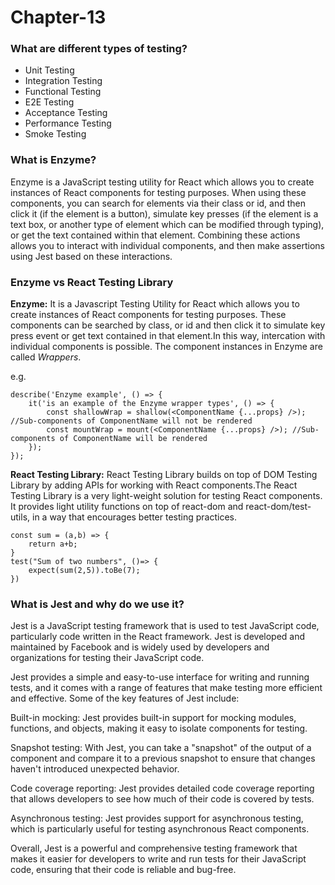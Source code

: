 # Chapter-13

### What are different types of testing?
- Unit Testing
- Integration Testing
- Functional Testing
- E2E Testing
- Acceptance Testing
- Performance Testing
- Smoke Testing

### What is Enzyme?
Enzyme is a JavaScript testing utility for React which allows you to create instances of React components for testing purposes. When using these components, you can search for elements via their class or id, and then click it (if the element is a button), simulate key presses (if the element is a text box, or another type of element which can be modified through typing), or get the text contained within that element. Combining these actions allows you to interact with individual components, and then make assertions using Jest based on these interactions.

### Enzyme vs React Testing Library
**Enzyme:** It is a Javascript Testing Utility for React which allows you to create instances of React components for testing purposes. These components can be searched by class, or id and then click it to simulate key press event or get text contained in that element.In this way, intercation with individual components is possible. The component instances in Enzyme are called _Wrappers_.

e.g.
```
describe('Enzyme example', () => {
    it('is an example of the Enzyme wrapper types', () => {
        const shallowWrap = shallow(<ComponentName {...props} />); //Sub-components of ComponentName will not be rendered
        const mountWrap = mount(<ComponentName {...props} />); //Sub-components of ComponentName will be rendered
    });
});
```

**React Testing Library:** React Testing Library builds on top of DOM Testing Library by adding APIs for working with React components.The React Testing Library is a very light-weight solution for testing React components. It provides light utility functions on top of react-dom and react-dom/test-utils, in a way that encourages better testing practices. 
```
const sum = (a,b) => {
    return a+b;
}
test("Sum of two numbers", ()=> {
    expect(sum(2,5)).toBe(7);
})
```


### What is Jest and why do we use it?
Jest is a JavaScript testing framework that is used to test JavaScript code, particularly code written in the React framework. Jest is developed and maintained by Facebook and is widely used by developers and organizations for testing their JavaScript code.

Jest provides a simple and easy-to-use interface for writing and running tests, and it comes with a range of features that make testing more efficient and effective. Some of the key features of Jest include:

Built-in mocking: Jest provides built-in support for mocking modules, functions, and objects, making it easy to isolate components for testing.

Snapshot testing: With Jest, you can take a "snapshot" of the output of a component and compare it to a previous snapshot to ensure that changes haven't introduced unexpected behavior.

Code coverage reporting: Jest provides detailed code coverage reporting that allows developers to see how much of their code is covered by tests.

Asynchronous testing: Jest provides support for asynchronous testing, which is particularly useful for testing asynchronous React components.

Overall, Jest is a powerful and comprehensive testing framework that makes it easier for developers to write and run tests for their JavaScript code, ensuring that their code is reliable and bug-free.



